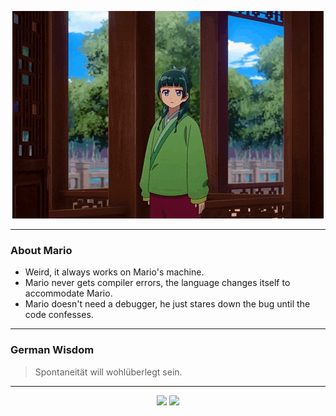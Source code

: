 <p align="center">
  <img src="assets/maomao.gif" />
</p>

---

### About Mario
- Weird, it always works on Mario's machine.
- Mario never gets compiler errors, the language changes itself to accommodate Mario.
- Mario doesn't need a debugger, he just stares down the bug until the code confesses.

---

### German Wisdom
> Spontaneität will wohlüberlegt sein.

---

<p align="center">
  <a>
    <img height="180em" src="https://github-readme-stats-eight-theta.vercel.app/api?username=Torfkopp&show_icons=true&theme=dark&include_all_commits=true&count_private=true"/>
  </a>
  <a href="https://github.com/Torfkopp?tab=repositories">
    <img height="180em" src="https://github-readme-stats-eight-theta.vercel.app/api/top-langs/?username=torfkopp&layout=compact&theme=dark&langs_count=8&hide=java"/>
  </a>
</p>
